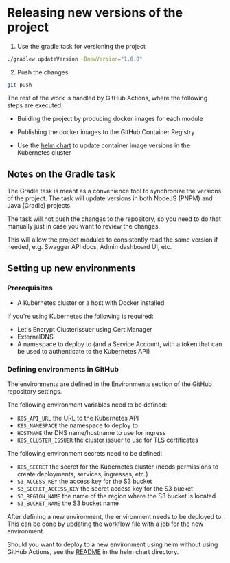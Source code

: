 # Releasing new versions of the project

1. Use the gradle task for versioning the project

```bash
./gradlew updateVersion -DnewVersion="1.0.0"
```

2. Push the changes

```bash
git push
```

The rest of the work is handled by GitHub Actions, where the following steps are executed:

- Building the project by producing docker images for each module

- Publishing the docker images to the GitHub Container Registry

- Use the [helm chart](../helm) to update container image versions in the Kubernetes cluster

## Notes on the Gradle task

The Gradle task is meant as a convenience tool to synchronize the versions of the project.
The task will update versions in both NodeJS (PNPM) and Java (Gradle) projects.

The task will not push the changes to the repository, so you need to do that manually just in case you want to review the changes.

This will allow the project modules to consistently read the same version if needed, e.g. Swagger API docs, Admin dashboard UI, etc.

## Setting up new environments

### Prerequisites

- A Kubernetes cluster or a host with Docker installed

If you're using Kubernetes the following is required:

- Let's Encrypt ClusterIssuer using Cert Manager
- ExternalDNS
- A namespace to deploy to (and a Service Account, with a token that can be used to authenticate to the Kubernetes API)

### Defining environments in GitHub

The environments are defined in the Environments section of the GitHub repository settings.

The following environment variables need to be defined:

- `K8S_API_URL` the URL to the Kubernetes API
- `K8S_NAMESPACE` the namespace to deploy to
- `HOSTNAME` the DNS name/hostname to use for ingress
- `K8S_CLUSTER_ISSUER` the cluster issuer to use for TLS certificates

The following environment secrets need to be defined:

- `K8S_SECRET` the secret for the Kubernetes cluster (needs permissions to create deployments, services, ingresses, etc.)
- `S3_ACCESS_KEY` the access key for the S3 bucket
- `S3_SECRET_ACCESS_KEY` the secret access key for the S3 bucket
- `S3_REGION_NAME` the name of the region where the S3 bucket is located
- `S3_BUCKET_NAME` the S3 bucket name

After defining a new environment, the environment needs to be deployed to.
This can be done by updating the workflow file with a job for the new environment.

Should you want to deploy to a new environment using helm without using GitHub Actions, see the [README](../helm/README.md) in the helm chart directory.
